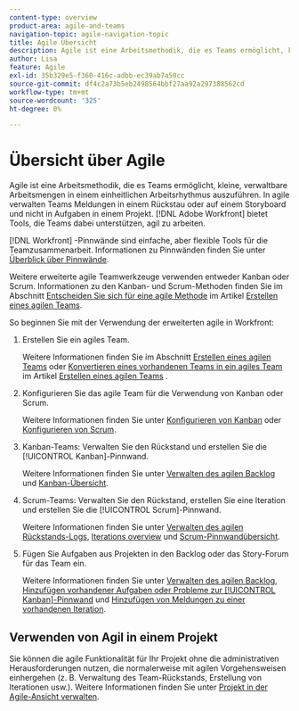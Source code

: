 ```yaml
---
content-type: overview
product-area: agile-and-teams
navigation-topic: agile-navigation-topic
title: Agile Übersicht
description: Agile ist eine Arbeitsmethodik, die es Teams ermöglicht, kleine, verwaltbare Arbeitsmengen in einem einheitlichen Arbeitsrhythmus auszuführen. In agile verwalten Teams Meldungen in einem Rückstau oder auf einem Storyboard und nicht in Aufgaben in einem Projekt. [!DNL Adobe Workfront] bietet Tools, die Teams bei der Arbeit auf agile Weise unterstützen.
author: Lisa
feature: Agile
exl-id: 35b329e5-f360-416c-adbb-ec39ab7a50cc
source-git-commit: df4c2a73b5eb2498564bbf27aa92a297388562cd
workflow-type: tm+mt
source-wordcount: '325'
ht-degree: 0%

---
```


# Übersicht über Agile

Agile ist eine Arbeitsmethodik, die es Teams ermöglicht, kleine, verwaltbare Arbeitsmengen in einem einheitlichen Arbeitsrhythmus auszuführen. In agile verwalten Teams Meldungen in einem Rückstau oder auf einem Storyboard und nicht in Aufgaben in einem Projekt. [!DNL Adobe Workfront] bietet Tools, die Teams dabei unterstützen, agil zu arbeiten.

[!DNL Workfront] -Pinnwände sind einfache, aber flexible Tools für die Teamzusammenarbeit. Informationen zu Pinnwänden finden Sie unter [Überblick über Pinnwände](../agile/boards-overview.md).

Weitere erweiterte agile Teamwerkzeuge verwenden entweder Kanban oder Scrum. Informationen zu den Kanban- und Scrum-Methoden finden Sie im Abschnitt [Entscheiden Sie sich für eine agile Methode](../agile/get-started-with-agile-in-workfront/create-an-agile-team.md#deciding) im Artikel [Erstellen eines agilen Teams](../agile/get-started-with-agile-in-workfront/create-an-agile-team.md).

So beginnen Sie mit der Verwendung der erweiterten agile in Workfront:

1. Erstellen Sie ein agiles Team.

   Weitere Informationen finden Sie im Abschnitt [Erstellen eines agilen Teams](../agile/get-started-with-agile-in-workfront/create-an-agile-team.md/#create-an-agile-team-1) oder [Konvertieren eines vorhandenen Teams in ein agiles Team](../agile/get-started-with-agile-in-workfront/create-an-agile-team.md#converting-an-existing-team-into-an-agaile-team) im Artikel [Erstellen eines agilen Teams](../agile/get-started-with-agile-in-workfront/create-an-agile-team.md) .

1. Konfigurieren Sie das agile Team für die Verwendung von Kanban oder Scrum.

   Weitere Informationen finden Sie unter [Konfigurieren von Kanban](../agile/get-started-with-agile-in-workfront/configure-kanban.md) oder [Konfigurieren von Scrum](../agile/get-started-with-agile-in-workfront/configure-scrum.md).

1. Kanban-Teams: Verwalten Sie den Rückstand und erstellen Sie die [!UICONTROL Kanban]-Pinnwand.

   Weitere Informationen finden Sie unter [Verwalten des agilen Backlog](../agile/work-in-an-agile-environment/manage-the-agile-backlog.md) und [Kanban-Übersicht](../agile/use-kanban-in-an-agile-team/kanban-overview.md).

1. Scrum-Teams: Verwalten Sie den Rückstand, erstellen Sie eine Iteration und erstellen Sie die [!UICONTROL Scrum]-Pinnwand.

   Weitere Informationen finden Sie unter [Verwalten des agilen Rückstands-Logs](../agile/work-in-an-agile-environment/manage-the-agile-backlog.md), [Iterations overview](../agile/use-scrum-in-an-agile-team/iterations/iterations-overview.md) und [Scrum-Pinnwandübersicht](../agile/use-scrum-in-an-agile-team/scrum-board/scrum-board-overview.md).

1. Fügen Sie Aufgaben aus Projekten in den Backlog oder das Story-Forum für das Team ein.

   Weitere Informationen finden Sie unter [Verwalten des agilen Backlog](../agile/work-in-an-agile-environment/manage-the-agile-backlog.md), [Hinzufügen vorhandener Aufgaben oder Probleme zur [!UICONTROL Kanban]-Pinnwand](../agile/use-kanban-in-an-agile-team/add-existing-tasks-or-issues-to-the-kanban-board.md) und [Hinzufügen von Meldungen zu einer vorhandenen Iteration](../agile/use-scrum-in-an-agile-team/iterations/add-stories-to-existing-iteration.md).

## Verwenden von Agil in einem Projekt

Sie können die agile Funktionalität für Ihr Projekt ohne die administrativen Herausforderungen nutzen, die normalerweise mit agilen Vorgehensweisen einhergehen (z. B. Verwaltung des Team-Rückstands, Erstellung von Iterationen usw.). Weitere Informationen finden Sie unter [Projekt in der Agile-Ansicht verwalten](/help/quicksilver/manage-work/projects/manage-projects/manage-projects-in-agile-view.md).
